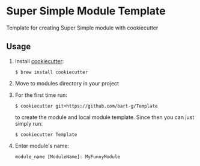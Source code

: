 # Super Simple Module Template

Template for creating Super Simple module with cookiecutter

## Usage
1. Install [cookiecutter](https://github.com/audreyr/cookiecutter):

    ```$ brew install cookiecutter```
2. Move to modules directory in your project
3. For the first time run:

    ```$ cookiecutter git+https://github.com/bart-g/Template```
   
    to create the module and local module template.
    Since then you can just simply run:
    
    ```$ cookiecutter Template```
    
4. Enter module's name:

    ```
    module_name [ModuleName]: MyFunnyModule
    ```
